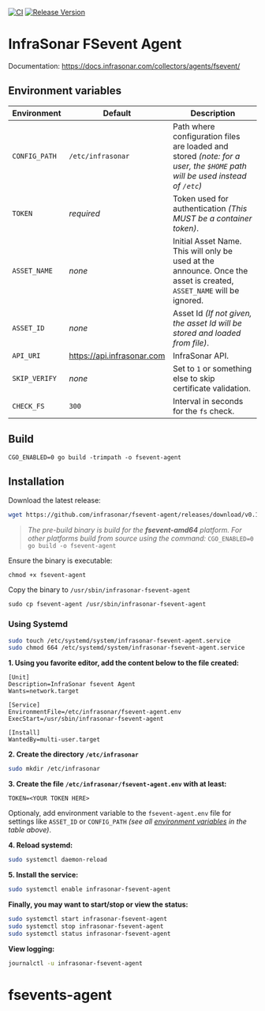 [![CI](https://github.com/infrasonar/fsevent-agent/workflows/CI/badge.svg)](https://github.com/infrasonar/fsevent-agent/actions)
[![Release Version](https://img.shields.io/github/release/infrasonar/fsevent-agent)](https://github.com/infrasonar/fsevent-agent/releases)

# InfraSonar FSevent Agent

Documentation: https://docs.infrasonar.com/collectors/agents/fsevent/

## Environment variables

Environment                 | Default                       | Description
----------------------------|-------------------------------|-------------------
`CONFIG_PATH`       		| `/etc/infrasonar` 			| Path where configuration files are loaded and stored _(note: for a user, the `$HOME` path will be used instead of `/etc`)_
`TOKEN`                     | _required_                    | Token used for authentication _(This MUST be a container token)_.
`ASSET_NAME`                | _none_                        | Initial Asset Name. This will only be used at the announce. Once the asset is created, `ASSET_NAME` will be ignored.
`ASSET_ID`                  | _none_                        | Asset Id _(If not given, the asset Id will be stored and loaded from file)_.
`API_URI`                   | https://api.infrasonar.com    | InfraSonar API.
`SKIP_VERIFY`               | _none_                        | Set to `1` or something else to skip certificate validation.
`CHECK_FS`                  | `300`                         | Interval in seconds for the `fs` check.


## Build
```
CGO_ENABLED=0 go build -trimpath -o fsevent-agent
```


## Installation

Download the latest release:
```bash
wget https://github.com/infrasonar/fsevent-agent/releases/download/v0.1.0/fsevent-agent
```

> _The pre-build binary is build for the **fsevent-amd64** platform. For other platforms build from source using the command:_ `CGO_ENABLED=0 go build -o fsevent-agent`

Ensure the binary is executable:
```
chmod +x fsevent-agent
```

Copy the binary to `/usr/sbin/infrasonar-fsevent-agent`

```
sudo cp fsevent-agent /usr/sbin/infrasonar-fsevent-agent
```

### Using Systemd

```bash
sudo touch /etc/systemd/system/infrasonar-fsevent-agent.service
sudo chmod 664 /etc/systemd/system/infrasonar-fsevent-agent.service
```

**1. Using you favorite editor, add the content below to the file created:**

```
[Unit]
Description=InfraSonar fsevent Agent
Wants=network.target

[Service]
EnvironmentFile=/etc/infrasonar/fsevent-agent.env
ExecStart=/usr/sbin/infrasonar-fsevent-agent

[Install]
WantedBy=multi-user.target
```

**2. Create the directory `/etc/infrasonar`**

```bash
sudo mkdir /etc/infrasonar
```

**3. Create the file `/etc/infrasonar/fsevent-agent.env` with at least:**

```
TOKEN=<YOUR TOKEN HERE>
```

Optionaly, add environment variable to the `fsevent-agent.env` file for settings like `ASSET_ID` or `CONFIG_PATH` _(see all [environment variables](#environment-variables) in the table above)_.

**4. Reload systemd:**

```bash
sudo systemctl daemon-reload
```

**5. Install the service:**

```bash
sudo systemctl enable infrasonar-fsevent-agent
```

**Finally, you may want to start/stop or view the status:**
```bash
sudo systemctl start infrasonar-fsevent-agent
sudo systemctl stop infrasonar-fsevent-agent
sudo systemctl status infrasonar-fsevent-agent
```

**View logging:**
```bash
journalctl -u infrasonar-fsevent-agent
```

# fsevents-agent
